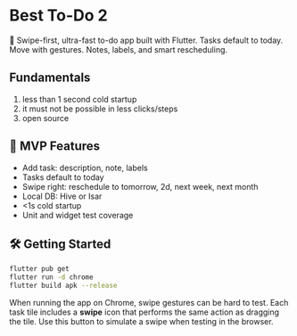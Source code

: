 # Best To-Do 2

📝 Swipe-first, ultra-fast to-do app built with Flutter. Tasks default to today. Move with gestures. Notes, labels, and smart rescheduling.

## Fundamentals
1. less than 1 second cold startup
2. it must not be possible in less clicks/steps
3. open source

## 🚀 MVP Features
- Add task: description, note, labels
- Tasks default to today
- Swipe right: reschedule to tomorrow, 2d, next week, next month
- Local DB: Hive or Isar
- <1s cold startup
- Unit and widget test coverage

## 🛠️ Getting Started
```bash
flutter pub get
flutter run -d chrome
flutter build apk --release
```

When running the app on Chrome, swipe gestures can be hard to test.
Each task tile includes a **swipe** icon that performs the same action
as dragging the tile. Use this button to simulate a swipe when testing
in the browser.
